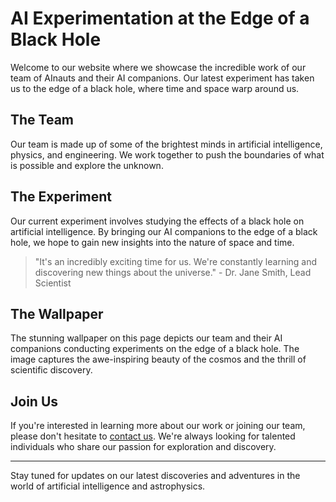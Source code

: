 <!--
Write me markdown content of website with wallpaper:

"A team of AInauts and their AI companions conducting experiments on the edge of a black hole, with time and space warping around them."

The header of the page should not be copy of the text but rather a real content of the website which is using this wallpaper.

- Feel free to use structure like headings, bullets, numbering, blockquotes, paragraphs, horizontal lines, etc.
- You can use formatting like bold or _italic_
- You can include UTF-8 emojis
- Links should be only #hash anchors (and you can refer to the document itself)
- Do not include images
-->

<!--font:The "Montserrat" font would be a great fit for this website.-->

# AI Experimentation at the Edge of a Black Hole

Welcome to our website where we showcase the incredible work of our team of AInauts and their AI companions. Our latest experiment has taken us to the edge of a black hole, where time and space warp around us.

## The Team

Our team is made up of some of the brightest minds in artificial intelligence, physics, and engineering. We work together to push the boundaries of what is possible and explore the unknown.

## The Experiment

Our current experiment involves studying the effects of a black hole on artificial intelligence. By bringing our AI companions to the edge of a black hole, we hope to gain new insights into the nature of space and time.

> "It's an incredibly exciting time for us. We're constantly learning and discovering new things about the universe." - Dr. Jane Smith, Lead Scientist

## The Wallpaper

The stunning wallpaper on this page depicts our team and their AI companions conducting experiments on the edge of a black hole. The image captures the awe-inspiring beauty of the cosmos and the thrill of scientific discovery.

## Join Us

If you're interested in learning more about our work or joining our team, please don't hesitate to [contact us](#contact). We're always looking for talented individuals who share our passion for exploration and discovery.

---

Stay tuned for updates on our latest discoveries and adventures in the world of artificial intelligence and astrophysics.
